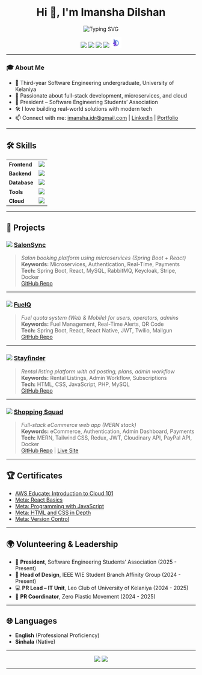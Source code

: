 <!-- Imansha Dilshan | Modern GitHub Profile README -->

<h1 align="center">Hi 👋, I'm Imansha Dilshan</h1>
<p align="center">
  <img src="https://readme-typing-svg.demolab.com?font=Fira+Code&size=22&pause=1000&color=50B3F7&center=true&vCenter=true&width=450&lines=Software+Engineering+Undergraduate;Full-Stack+%26+Cloud+Dev+%F0%9F%9A%80;Open+Source+%26+Team+Leader;MERN+%7C+Spring+Boot+%7C+Docker" alt="Typing SVG" />
</p>
<p align="center">
  <a href="mailto:imansha.idr@gmail.com"><img src="https://skillicons.dev/icons?i=gmail" width="28"/></a>
  <a href="https://www.linkedin.com/in/imansha-dilshan-6768662a0"><img src="https://skillicons.dev/icons?i=linkedin" width="28"/></a>
  <a href="https://github.com/ima-69"><img src="https://skillicons.dev/icons?i=github" width="28"/></a>
  <a href="https://medium.com/@imansha.idr"><img src="[https://skillicons.dev/icons?i=medium](https://cdn.creazilla.com/icons/7913085/medium-icon-md.png)" width="28"/></a>
  <a href="https://imansha-s-portfolio.vercel.app/"><img src="https://github.com/ima-69/Imansha-s-Portfolio/blob/main/src/assets/favicon.png" width="28"/></a>
</p>

---

### 🎓 About Me

- 🏫 Third-year Software Engineering undergraduate, University of Kelaniya  
- 🚀 Passionate about full-stack development, microservices, and cloud  
- 👑 President – Software Engineering Students’ Association  
- 🛠️ I love building real-world solutions with modern tech  
- 📫 Connect with me: [imansha.idr@gmail.com](mailto:imansha.idr@gmail.com) | [LinkedIn](https://www.linkedin.com/in/imansha-dilshan-6768662a0) | [Portfolio](https://imansha-s-portfolio.vercel.app/)

---

## 🛠️ Skills

<table>
  <tr>
    <td><b>Frontend</b></td>
    <td>
      <img src="https://skillicons.dev/icons?i=react,js,ts,html,css,tailwind,redux" height="30"/>
    </td>
  </tr>
  <tr>
    <td><b>Backend</b></td>
    <td>
      <img src="https://skillicons.dev/icons?i=spring,nodejs,express,java,php" height="30"/>
    </td>
  </tr>
  <tr>
    <td><b>Database</b></td>
    <td>
      <img src="https://skillicons.dev/icons?i=mongodb,mysql" height="30"/>
    </td>
  </tr>
  <tr>
    <td><b>Tools</b></td>
    <td>
      <img src="https://skillicons.dev/icons?i=git,docker,figma,photoshop,jira" height="30"/>
    </td>
  </tr>
  <tr>
    <td><b>Cloud</b></td>
    <td>
      <img src="https://skillicons.dev/icons?i=aws,azure" height="30"/>
    </td>
  </tr>
</table>

---

## 🚩 Projects

### <img src="https://skillicons.dev/icons?i=react,spring,docker" height="20"/> [SalonSync](https://linktr.ee/salonsync)
> *Salon booking platform using microservices (Spring Boot + React)*  
> **Keywords:** Microservices, Authentication, Real-Time, Payments  
> **Tech:** Spring Boot, React, MySQL, RabbitMQ, Keycloak, Stripe, Docker  
> [GitHub Repo](#) <!-- Replace # with repo link when public -->

---

### <img src="https://skillicons.dev/icons?i=react,spring,reactnative" height="20"/> [FuelQ](https://github.com/software-architecture-project-kln/fuel-project)
> *Fuel quota system (Web & Mobile) for users, operators, admins*  
> **Keywords:** Fuel Management, Real-Time Alerts, QR Code  
> **Tech:** Spring Boot, React, React Native, JWT, Twilio, Mailgun  
> [GitHub Repo](https://github.com/software-architecture-project-kln/fuel-project)

---

### <img src="https://skillicons.dev/icons?i=php,html,css,mysql" height="20"/> [Stayfinder](https://github.com/ima-69/Stayfinder)
> *Rental listing platform with ad posting, plans, admin workflow*  
> **Keywords:** Rental Listings, Admin Workflow, Subscriptions  
> **Tech:** HTML, CSS, JavaScript, PHP, MySQL  
> [GitHub Repo](https://github.com/ima-69/Stayfinder)

---

### <img src="https://skillicons.dev/icons?i=react,nodejs,mongodb" height="20"/> [Shopping Squad](https://github.com/ima-69/Shopping-Squad-MERN)
> *Full-stack eCommerce web app (MERN stack)*  
> **Keywords:** eCommerce, Authentication, Admin Dashboard, Payments  
> **Tech:** MERN, Tailwind CSS, Redux, JWT, Cloudinary API, PayPal API, Docker  
> [GitHub Repo](https://github.com/ima-69/Shopping-Squad-MERN) | [Live Site](https://shoopin-squad.vercel.app/)

---

## 🏆 Certificates

- [AWS Educate: Introduction to Cloud 101](#)
- [Meta: React Basics](#)
- [Meta: Programming with JavaScript](#)
- [Meta: HTML and CSS in Depth](#)
- [Meta: Version Control](#)

---

## 🌍 Volunteering & Leadership

- 👑 **President**, Software Engineering Students’ Association (2025 - Present)
- 🎨 **Head of Design**, IEEE WIE Student Branch Affinity Group (2024 - Present)
- 💻 **PR Lead – IT Unit**, Leo Club of University of Kelaniya (2024 - 2025)
- 🌱 **PR Coordinator**, Zero Plastic Movement (2024 - 2025)

---

## 🌐 Languages

- **English** (Professional Proficiency)
- **Sinhala** (Native)

---

<p align="center">
  <img src="https://github-readme-stats.vercel.app/api?username=ima-69&show_icons=true&theme=radical" height="170"/>
  <img src="https://github-readme-streak-stats.herokuapp.com/?user=ima-69&theme=radical" height="170"/>
</p>

---

<!-- Personalize, update links, and shine! 😎 -->
